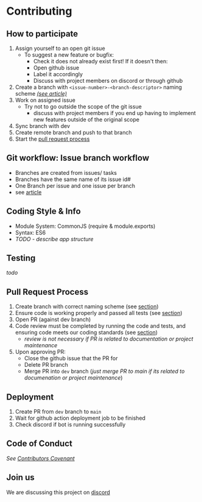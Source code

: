 # Contributing

## How to participate
1. Assign yourself to an open git issue
    * To suggest a new feature or bugfix:
      *  Check it does not already exist first! If it doesn't then:
      *  Open github issue
      *  Label it accordingly
      *  Discuss with project members on discord or through github 
2. Create a branch with `<issue-number>-<branch-descriptor>` naming scheme [ *(see article)*](https://deepsource.io/blog/git-branch-naming-conventions/)
3. Work on assigned issue
    * Try not to go outside the scope of the git issue
      - discuss with project members if you end up having to implement new features outside of the original scope
4. Sync branch with dev
5. Create remote branch and push to that branch
6. Start the [pull request process](#pull-request=process)

## Git workflow: Issue branch workflow
- Branches are created from issues/ tasks 
- Branches have the same name of its issue id#
- One Branch per issue and one issue per branch
- see [article](https://medium.com/flexisaf/git-workflow-for-your-project-3d9dbdc5f8e2)

## Coding Style & Info
* Module System: CommonJS (require & module.exports)
* Syntax: ES6 
* *TODO - describe app structure*

## Testing
*todo*

## Pull Request Process
1. Create branch with correct naming scheme (see [section](#how-to-participate))
2. Ensure code is working properly and passed all tests (see [section](#testing))
3. Open PR (against dev branch)
4. Code review must be completed by running the code and tests, and ensuring code meets our coding standards (see [section](#coding-style))   
    * *review is not necessary if PR is related to documentation or project maintenance*
5. Upon approving PR:
    * Close the github issue that the PR for
    * Delete PR branch
    * Merge PR into `dev` branch (*just merge PR to main if its related to documenation or project maintenance*)

## Deployment
1. Create PR from `dev` branch to `main`
2. Wait for github action deployment job to be finished
3. Check discord if bot is running successfully

## Code of Conduct

*See [Contributors Covenant](https://www.contributor-covenant.org/version/2/0/code_of_conduct/code_of_conduct.txt)*

## Join us
We are discussing this project on [discord](https://discord.gg/UbryCeN3U8)


